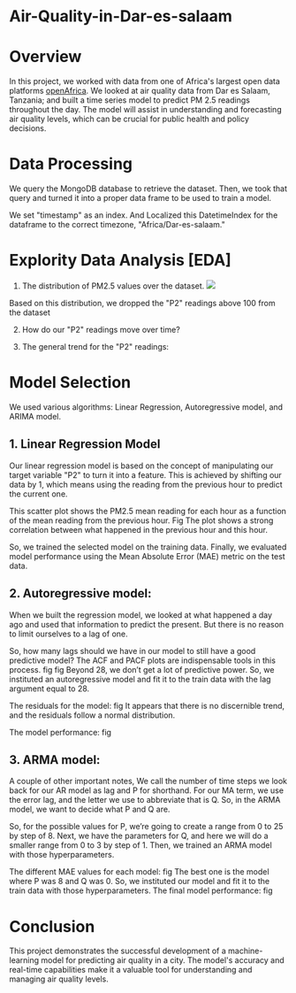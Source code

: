 # Air-Quality-in-Dar-es-salaam


# Overview 
In this project, we worked with data from one of Africa's largest open data platforms [openAfrica](https://africaopendata.org/). We looked at air quality data from Dar es Salaam, Tanzania; and built a time series model to predict PM 2.5 readings throughout the day. The model will assist in understanding and forecasting air quality levels, which can be crucial for public health and policy decisions.

# Data Processing 
We query the MongoDB database to retrieve the dataset. Then, we took that query and turned it into a proper data frame to be used to train a model.

We set "timestamp" as an index. And Localized this DatetimeIndex for the dataframe to the correct timezone, "Africa/Dar-es-salaam."

# Explority Data Analysis [EDA]
1. The distribution of PM2.5 values over the dataset.
![](Images/PM2.5_distribution)

Based on this distribution, we dropped the "P2" readings above 100  from the dataset
   
2. How do our "P2" readings move over time?

3. The general trend for the "P2" readings:
   
# Model Selection 
We used various algorithms: Linear Regression, Autoregressive model, and ARIMA model.

## 1. Linear Regression Model
   Our linear regression model is based on the concept of manipulating our target variable "P2" to turn it into a feature. This is achieved by shifting our data by 1, which means using the reading from the previous hour to predict the current one.

This scatter plot shows the PM2.5 mean reading for each hour as a function of the mean reading from the previous hour.
Fig 
The plot shows a strong correlation between what happened in the previous hour and this hour. 

So, we trained the selected model on the training data. Finally, we evaluated model performance using the Mean Absolute Error (MAE) metric on the test data.

## 2. Autoregressive model:
When we built the regression model, we looked at what happened a day ago and used that information to predict the present. But there is no reason to limit ourselves to a lag of one.

So, how many lags should we have in our model to still have a good predictive model? The ACF and PACF plots are indispensable tools in this process.
fig
fig
Beyond 28, we don’t get a lot of predictive power. So, we instituted an autoregressive model and fit it to the train data with the lag argument equal to 28.

The residuals for the model:
fig
It appears that there is no discernible trend, and the residuals follow a normal distribution.

The model performance:
fig

## 3. ARMA model:
A couple of other important notes, We call the number of time steps we look back for our AR model as lag and P for shorthand. For our MA term, we use the error lag, and the letter we use to abbreviate that is Q. So, in the ARMA model, we want to decide what P and Q are.

So, for the possible values for P, we’re going to create a range from 0 to 25 by step of 8. Next, we have the parameters for Q, and here we will do a smaller range from 0 to 3 by step of 1. Then, we trained an ARMA model with those hyperparameters.

The different MAE values for each model:
fig
The best one is the model where P was 8 and Q was 0. So, we instituted our model and fit it to the train data with those hyperparameters. The final model performance:
fig

# Conclusion
This project demonstrates the successful development of a machine-learning model for predicting air quality in a city. The model's accuracy and real-time capabilities make it a valuable tool for understanding and managing air quality levels.

